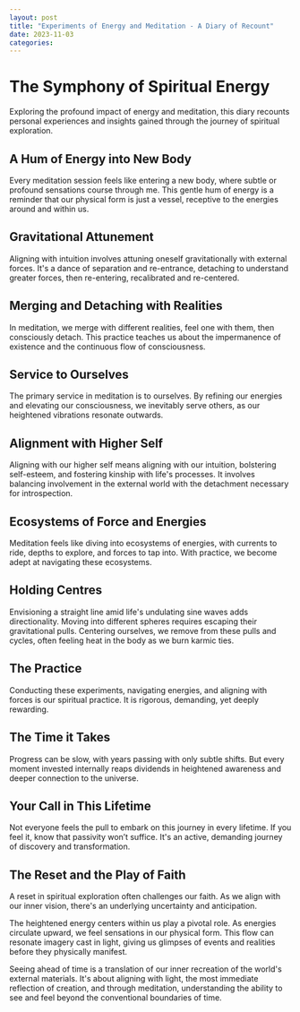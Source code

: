 ```yaml
---
layout: post
title: "Experiments of Energy and Meditation - A Diary of Recount"
date: 2023-11-03
categories:
---
```


# The Symphony of Spiritual Energy

Exploring the profound impact of energy and meditation, this diary recounts personal experiences and insights gained through the journey of spiritual exploration.

## A Hum of Energy into New Body
Every meditation session feels like entering a new body, where subtle or profound sensations course through me. This gentle hum of energy is a reminder that our physical form is just a vessel, receptive to the energies around and within us.

## Gravitational Attunement
Aligning with intuition involves attuning oneself gravitationally with external forces. It's a dance of separation and re-entrance, detaching to understand greater forces, then re-entering, recalibrated and re-centered.

## Merging and Detaching with Realities
In meditation, we merge with different realities, feel one with them, then consciously detach. This practice teaches us about the impermanence of existence and the continuous flow of consciousness.

## Service to Ourselves
The primary service in meditation is to ourselves. By refining our energies and elevating our consciousness, we inevitably serve others, as our heightened vibrations resonate outwards.

## Alignment with Higher Self
Aligning with our higher self means aligning with our intuition, bolstering self-esteem, and fostering kinship with life's processes. It involves balancing involvement in the external world with the detachment necessary for introspection.

## Ecosystems of Force and Energies
Meditation feels like diving into ecosystems of energies, with currents to ride, depths to explore, and forces to tap into. With practice, we become adept at navigating these ecosystems.

## Holding Centres
Envisioning a straight line amid life's undulating sine waves adds directionality. Moving into different spheres requires escaping their gravitational pulls. Centering ourselves, we remove from these pulls and cycles, often feeling heat in the body as we burn karmic ties.

## The Practice
Conducting these experiments, navigating energies, and aligning with forces is our spiritual practice. It is rigorous, demanding, yet deeply rewarding.

## The Time it Takes
Progress can be slow, with years passing with only subtle shifts. But every moment invested internally reaps dividends in heightened awareness and deeper connection to the universe.

## Your Call in This Lifetime
Not everyone feels the pull to embark on this journey in every lifetime. If you feel it, know that passivity won’t suffice. It's an active, demanding journey of discovery and transformation.

## The Reset and the Play of Faith

A reset in spiritual exploration often challenges our faith. As we align with our inner vision, there's an underlying uncertainty and anticipation.

The heightened energy centers within us play a pivotal role. As energies circulate upward, we feel sensations in our physical form. This flow can resonate imagery cast in light, giving us glimpses of events and realities before they physically manifest.

Seeing ahead of time is a translation of our inner recreation of the world's external materials. It's about aligning with light, the most immediate reflection of creation, and through meditation, understanding the ability to see and feel beyond the conventional boundaries of time.
